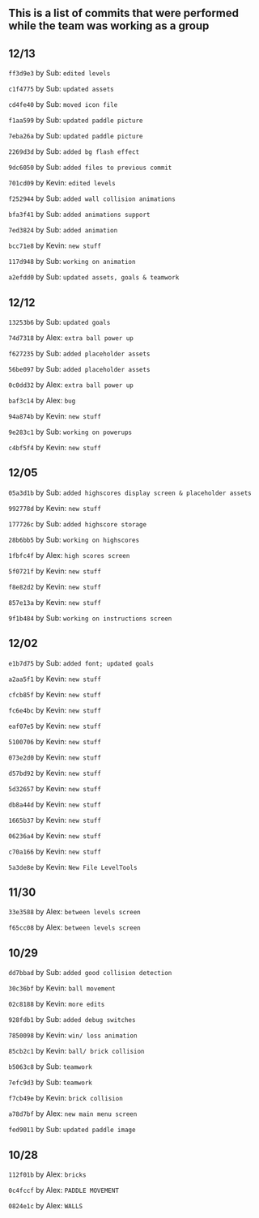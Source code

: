 ## This is a list of commits that were performed while the team was working as a group

12/13
-
`ff3d9e3` by Sub: `edited levels`

`c1f4775` by Sub: `updated assets`

`cd4fe40` by Sub: `moved icon file`

`f1aa599` by Sub: `updated paddle picture`

`7eba26a` by Sub: `updated paddle picture`

`2269d3d` by Sub: `added bg flash effect`

`9dc6050` by Sub: `added files to previous commit`

`701cd09` by Kevin: `edited levels`

`f252944` by Sub: `added wall collision animations`

`bfa3f41` by Sub: `added animations support`

`7ed3824` by Sub: `added animation`

`bcc71e8` by Kevin: `new stuff`

`117d948` by Sub: `working on animation`

`a2efdd0` by Sub: `updated assets, goals & teamwork`

12/12
-
`13253b6` by Sub: `updated goals`

`74d7318` by Alex: `extra ball power up`

`f627235` by Sub: `added placeholder assets`

`56be097` by Sub: `added placeholder assets`

`0c0dd32` by Alex: `extra ball power up`

`baf3c14` by Alex: `bug`

`94a874b` by Kevin: `new stuff`

`9e283c1` by Sub: `working on powerups`

`c4bf5f4` by Kevin: `new stuff`

12/05
-
`05a3d1b` by Sub: `added highscores display screen & placeholder assets`

`992778d` by Kevin: `new stuff`

`177726c` by Sub: `added highscore storage`

`28b6bb5` by Sub: `working on highscores`

`1fbfc4f` by Alex: `high scores screen`

`5f0721f` by Kevin: `new stuff`

`f8e82d2` by Kevin: `new stuff`

`857e13a` by Kevin: `new stuff`

`9f1b484` by Sub: `working on instructions screen`


12/02
-
`e1b7d75` by Sub: `added font; updated goals`

`a2aa5f1` by Kevin: `new stuff`

`cfcb85f` by Kevin: `new stuff`

`fc6e4bc` by Kevin: `new stuff`

`eaf07e5` by Kevin: `new stuff`

`5100706` by Kevin: `new stuff`

`073e2d0` by Kevin: `new stuff`

`d57bd92` by Kevin: `new stuff`

`5d32657` by Kevin: `new stuff`

`db8a44d` by Kevin: `new stuff`

`1665b37` by Kevin: `new stuff`

`06236a4` by Kevin: `new stuff`

`c70a166` by Kevin: `new stuff`

`5a3de8e` by Kevin: `New File LevelTools`

11/30
-
`33e3588` by Alex: `between levels screen`

`f65cc08` by Alex: `between levels screen`

10/29
-
`dd7bbad` by Sub: `added good collision detection`

`30c36bf` by Kevin: `ball movement`

`02c8188` by Kevin: `more edits`

`928fdb1` by Sub: `added debug switches`

`7850098` by Kevin: `win/ loss animation`

`85cb2c1` by Kevin: `ball/ brick collision`

`b5063c8` by Sub: `teamwork`

`7efc9d3` by Sub: `teamwork`

`f7cb49e` by Kevin: `brick collision`

`a78d7bf` by Alex: `new main menu screen`

`fed9011` by Sub: `updated paddle image`

10/28
-
`112f01b` by Alex: `bricks`

`0c4fccf` by Alex: `PADDLE MOVEMENT`

`0824e1c` by Alex: `WALLS`
